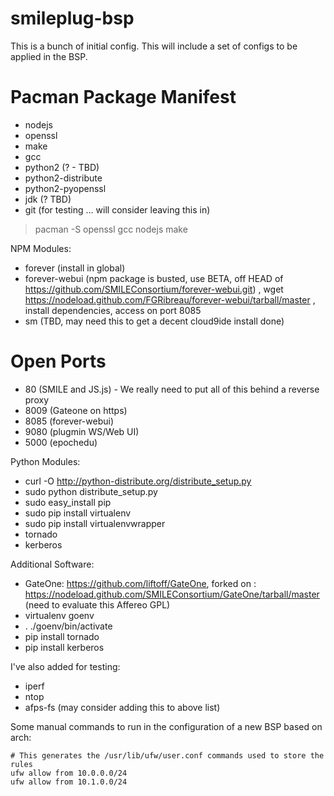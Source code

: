 smileplug-bsp
=============

This is a bunch of initial config.  This will include a set of configs to be applied in the BSP.

Pacman Package Manifest
=======================
* nodejs
* openssl
* make
* gcc
* python2 (? - TBD)
* python2-distribute
* python2-pyopenssl
* jdk (? TBD)
* git (for testing ... will consider leaving this in)

> pacman -S openssl gcc nodejs make

NPM Modules:
* forever (install in global)
* forever-webui (npm package is busted, use BETA, off HEAD of https://github.com/SMILEConsortium/forever-webui.git) , wget https://nodeload.github.com/FGRibreau/forever-webui/tarball/master , install dependencies, access on port 8085
* sm (TBD, may need this to get a decent cloud9ide install done)

Open Ports
==========
* 80 (SMILE and JS.js) - We really need to put all of this behind a reverse proxy
* 8009 (Gateone on https)
* 8085 (forever-webui)
* 9080 (plugmin WS/Web UI)
* 5000 (epochedu) 

Python Modules:
* curl -O http://python-distribute.org/distribute_setup.py
* sudo python distribute_setup.py
* sudo easy_install pip
* sudo pip install virtualenv
* sudo pip install virtualenvwrapper
* tornado
* kerberos

Additional Software:
* GateOne: https://github.com/liftoff/GateOne, forked on : https://nodeload.github.com/SMILEConsortium/GateOne/tarball/master (need to evaluate this Affereo GPL)
* virtualenv goenv
* . ./goenv/bin/activate
* pip install tornado
* pip install kerberos


I've also added for testing:

* iperf
* ntop
* afps-fs (may consider adding this to above list)

Some manual commands to run in the configuration of a new BSP based on arch:

    # This generates the /usr/lib/ufw/user.conf commands used to store the rules
    ufw allow from 10.0.0.0/24
    ufw allow from 10.1.0.0/24
